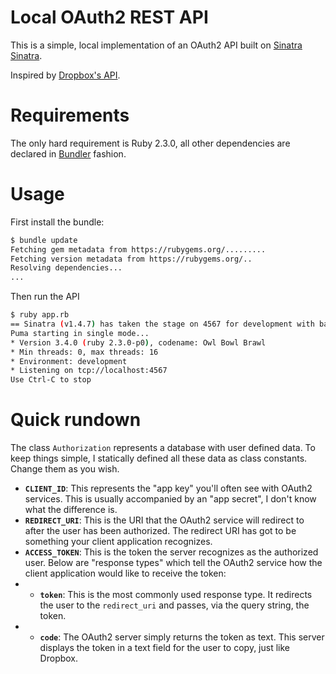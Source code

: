 # Local OAuth2 REST API
This is a simple, local implementation of an OAuth2 API built on [Sinatra]
[Sinatra].

Inspired by [Dropbox's API][Dropbox].

# Requirements
The only hard requirement is Ruby 2.3.0, all other dependencies are declared in
[Bundler] fashion.

# Usage
First install the bundle:

```sh
$ bundle update
Fetching gem metadata from https://rubygems.org/.........
Fetching version metadata from https://rubygems.org/..
Resolving dependencies...
...
```

Then run the API

```sh
$ ruby app.rb
== Sinatra (v1.4.7) has taken the stage on 4567 for development with backup from Puma
Puma starting in single mode...
* Version 3.4.0 (ruby 2.3.0-p0), codename: Owl Bowl Brawl
* Min threads: 0, max threads: 16
* Environment: development
* Listening on tcp://localhost:4567
Use Ctrl-C to stop
```

# Quick rundown
The class `Authorization` represents a database with user defined data. To keep things
simple, I statically defined all these data as class constants. Change them as you wish.

- **`CLIENT_ID`**: This represents the "app key" you'll often see with OAuth2 services.
  This is usually accompanied by an "app secret", I don't know what the difference is.
- **`REDIRECT_URI`**: This is the URI that the OAuth2 service will redirect to after
  the user has been authorized. The redirect URI has got to be something your client
  application recognizes.
- **`ACCESS_TOKEN`**: This is the token the server recognizes as the authorized user.
  Below are "response types" which tell the OAuth2 service how the client application
  would like to receive the token:
- - **`token`**: This is the most commonly used response type. It redirects the user to
    the `redirect_uri` and passes, via the query string, the token.
- - **`code`**: The OAuth2 server simply returns the token as text. This server 
    displays the token in a text field for the user to copy, just like Dropbox.

[Sinatra]: http://www.sinatrarb.com/
[Bundler]: http://bundler.io/
[Dropbox]: https://www.dropbox.com/developers-v1/core/docs

